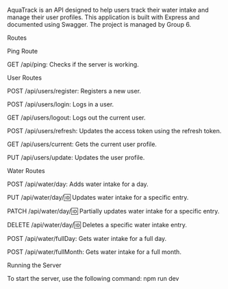 AquaTrack is an API designed to help users track their water intake and manage their user profiles. This application is built with Express and documented using Swagger. The project is managed by Group 6.

Routes

Ping Route

GET /api/ping: Checks if the server is working.

User Routes

POST /api/users/register: Registers a new user.

POST /api/users/login: Logs in a user.

GET /api/users/logout: Logs out the current user.

POST /api/users/refresh: Updates the access token using the refresh token.

GET /api/users/current: Gets the current user profile.

PUT /api/users/update: Updates the user profile.

Water Routes

POST /api/water/day: Adds water intake for a day.

PUT /api/water/day/:id: Updates water intake for a specific entry.

PATCH /api/water/day/:id: Partially updates water intake for a specific entry.

DELETE /api/water/day/:id: Deletes a specific water intake entry.

POST /api/water/fullDay: Gets water intake for a full day.

POST /api/water/fullMonth: Gets water intake for a full month.

Running the Server

To start the server, use the following command: npm run dev
